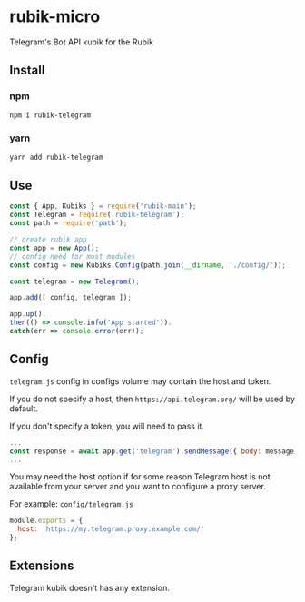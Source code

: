 # rubik-micro
Telegram's Bot API kubik for the Rubik

## Install

### npm
```bash
npm i rubik-telegram
```

### yarn
```bash
yarn add rubik-telegram
```

## Use
```js
const { App, Kubiks } = require('rubik-main');
const Telegram = require('rubik-telegram');
const path = require('path');

// create rubik app
const app = new App();
// config need for most modules
const config = new Kubiks.Config(path.join(__dirname, './config/'));

const telegram = new Telegram();

app.add([ config, telegram ]);

app.up().
then(() => console.info('App started')).
catch(err => console.error(err));
```

## Config
`telegram.js` config in configs volume may contain the host and token.

If you do not specify a host, then `https://api.telegram.org/` will be used by default.

If you don't specify a token, you will need to pass it.
```js
...
const response = await app.get('telegram').sendMessage({ body: message, token });
...
```

You may need the host option if for some reason Telegram host is not available from your server
and you want to configure a proxy server.


For example:
`config/telegram.js`
```js
module.exports = {
  host: 'https://my.telegram.proxy.example.com/'
};
```

## Extensions
Telegram kubik doesn't has any extension.
